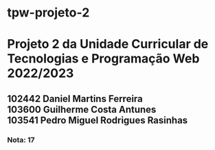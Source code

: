 # tpw-projeto-2
<h1>Projeto 2 da Unidade Curricular de Tecnologias e Programação Web 2022/2023</h1>
<h2>102442 Daniel Martins Ferreira<br>
103600 Guilherme Costa Antunes<br>
103541 Pedro Miguel Rodrigues Rasinhas</h2>
<h3>Nota: 17</h3>

